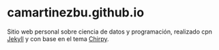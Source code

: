 # camartinezbu.github.io

Sitio web personal sobre ciencia de datos y programación, realizado cpn [Jekyll](https://jekyllrb.com/) y con base en el tema [Chirpy](https://github.com/cotes2020/jekyll-theme-chirpy).
